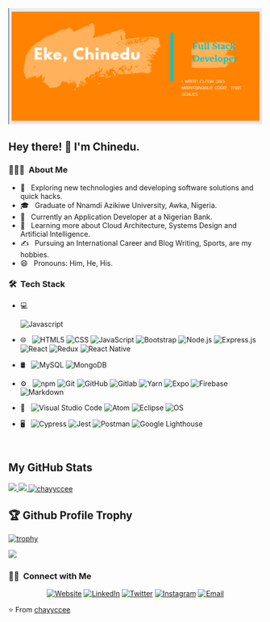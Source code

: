 [![header](https://github.com/chayyccee/chayyccee/blob/main/banner/Screenshot%202021-09-19%20153242.png)](https://github.com/chayyccee)

<h2> Hey there! 👋 I'm Chinedu.</h2>

<h3> 👨🏻‍💻 &nbsp;About Me </h3>

- 🤔 &nbsp; Exploring new technologies and developing software solutions and quick hacks.
- 🎓 &nbsp; Graduate of Nnamdi Azikiwe University, Awka, Nigeria.
- 💼 &nbsp; Currently an Application Developer at a Nigerian Bank.
- 🌱 &nbsp; Learning more about Cloud Architecture, Systems Design and Artificial Intelligence.
- ✍️ &nbsp; Pursuing an International Career and Blog Writing, Sports, are my hobbies.
- 😄 &nbsp; Pronouns: Him, He, His.

<h3> 🛠 &nbsp;Tech Stack</h3>

- 💻 &nbsp;
   <!-- ![Python](https://img.shields.io/badge/-Python-333333?style=flat&logo=python)
    ![Java](https://img.shields.io/badge/-Java-333333?style=flat&logo=Java&logoColor=007396)
    ![C++](https://img.shields.io/badge/-C++-333333?style=flat&logo=C%2B%2B&logoColor=00599C) -->
  ![Javascript](https://img.shields.io/badge/-Javascript-333333?style=flat&logo=Javascript)
  
- 🌐 &nbsp;
  ![HTML5](https://img.shields.io/badge/-HTML5-333333?style=flat&logo=HTML5)
  ![CSS](https://img.shields.io/badge/-CSS-333333?style=flat&logo=CSS3&logoColor=1572B6)
  ![JavaScript](https://img.shields.io/badge/-JavaScript-333333?style=flat&logo=javascript)
  ![Bootstrap](https://img.shields.io/badge/-Bootstrap-333333?style=flat&logo=bootstrap&logoColor=563D7C)
  ![Node.js](https://img.shields.io/badge/-Node.js-333333?style=flat&logo=node.js)
  ![Express.js](https://img.shields.io/badge/-Express-333333?style=flat&logo=Express&logoColor=7t5565)
  ![React](https://img.shields.io/badge/-React-333333?style=flat&logo=react)
  ![Redux](https://img.shields.io/badge/-Redux-333333?style=flat&logo=Redux&logoColor=007396)
  ![React Native](https://img.shields.io/badge/-React%20Native-333333?style=flat&logo=React&logoColor=00ffff)
- 🛢 &nbsp;
  ![MySQL](https://img.shields.io/badge/-MySQL-333333?style=flat&logo=mysql)
  ![MongoDB](https://img.shields.io/badge/-MongoDB-333333?style=flat&logo=mongodb)
- ⚙️ &nbsp;
  ![npm](https://img.shields.io/badge/-npm-333333?style=flat&logo=npm)
  ![Git](https://img.shields.io/badge/-Git-333333?style=flat&logo=git)
  ![GitHub](https://img.shields.io/badge/-GitHub-333333?style=flat&logo=github)
  ![Gitlab](https://img.shields.io/badge/-Gitlab-333333?style=flat&logo=gitlab)
  ![Yarn](https://img.shields.io/badge/-Yarn-333333?style=flat&logo=yarn)
  ![Expo](https://img.shields.io/badge/-Expo-333333?style=flat&logo=expo)
  ![Firebase](https://img.shields.io/badge/-Firebase-333333?style=flat&logo=firebase)
  ![Markdown](https://img.shields.io/badge/-Markdown-333333?style=flat&logo=markdown)
- 🔧 &nbsp;
  ![Visual Studio Code](https://img.shields.io/badge/-Visual%20Studio%20Code-333333?style=flat&logo=visual-studio-code&logoColor=007ACC)
  ![Atom](https://img.shields.io/badge/-Atom-333333?style=flat&logo=atom)
  ![Eclipse](https://img.shields.io/badge/-Eclipse-333333?style=flat&logo=eclipse-ide&logoColor=2C2255)
  ![OS](https://img.shields.io/badge/-OS-333333?style=flat&logo=apple)
- 🖥 &nbsp;
  ![Cypress](https://img.shields.io/badge/-Cypress-333333?style=flat&logo=cypress)
  ![Jest](https://img.shields.io/badge/-Jest-333333?style=flat&logo=jest&logoColor=00ff00)
  ![Postman](https://img.shields.io/badge/-Postman-333333?style=flat&logo=postman)
  ![Google Lighthouse](https://img.shields.io/badge/-Google%20Lighthouse-333333?style=flat&logo=lighthouse)
  
<br/>

## My GitHub Stats

<a href="https://github.com/chayyccee">
  <img height="180em" src="https://github-readme-stats.vercel.app/api?username=chayyccee&theme=buefy&show_icons=true" />
  <img height="180em" src="https://github-readme-stats.vercel.app/api/top-langs/?username=chayyccee&theme=buefy&layout=compact" />
  <img align="center" width="50%" src="https://github-readme-streak-stats.herokuapp.com/?user=chayyccee&theme=buefy" alt="chayyccee" />
</a>

<br />

## 🏆 Github Profile Trophy

[![trophy](https://github-profile-trophy.vercel.app/?username=chayyccee&theme=buefy&margin-w=15&margin-h=15&&no-frame=true&row=1)](https://github.com/ryo-ma/github-profile-trophy)

<img src="https://github-readme-stats.vercel.app/api/top-langs/?username=chayyccee&theme=buefy&layout=compact&hide=html" />

<br/>

<h3> 🤝🏻 &nbsp;Connect with Me </h3>

<p align="center">
<a href="https://chayyccee.netlify.app/"><img alt="Website" src="https://img.shields.io/badge/Website-www.chayyccee.netlify.app-blue?style=flat-square&logo=google-chrome"></a>
<a href="https://www.linkedin.com/in/chinedu-eke/"><img alt="LinkedIn" src="https://img.shields.io/badge/LinkedIn-Chinedu%20Eke-blue?style=flat-square&logo=linkedin"></a>
<a href="https://https://twitter.com/official_eke/"><img alt="Twitter" src="https://img.shields.io/badge/Twitter-@official_eke-blue?style=flat-square&logo=twitter"></a>
<a href="https://www.instagram.com/chayyccee/"><img alt="Instagram" src="https://img.shields.io/badge/Instagram-chayyccee-blue?style=flat-square&logo=instagram"></a>
<a href="mailto:ekechinedu488@gmail.com"><img alt="Email" src="https://img.shields.io/badge/Email-ekechinedu488@gmail.com-blue?style=flat-square&logo=gmail"></a>
</p>

⭐️ From [chayyccee](https://github.com/chayyccee)
